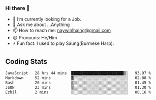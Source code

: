 ### Hi there 👋

- 🔭 I’m currently looking for a Job.
- 💬 Ask me about ...Anything
- 📫 How to reach me: naywinlhaing@gmail.com
- 😄 Pronouns: He/Him
- ⚡ Fun fact: I used to play Saung(Burmese Harp).


## Coding Stats
<!--START_SECTION:waka-->

```txt
JavaScript   28 hrs 44 mins  ███████████████████████▒░   93.97 %
Markdown     52 mins         ▓░░░░░░░░░░░░░░░░░░░░░░░░   02.88 %
Bash         26 mins         ▒░░░░░░░░░░░░░░░░░░░░░░░░   01.45 %
JSON         23 mins         ▒░░░░░░░░░░░░░░░░░░░░░░░░   01.30 %
Ezhil        2 mins          ░░░░░░░░░░░░░░░░░░░░░░░░░   00.16 %
```

<!--END_SECTION:waka-->

